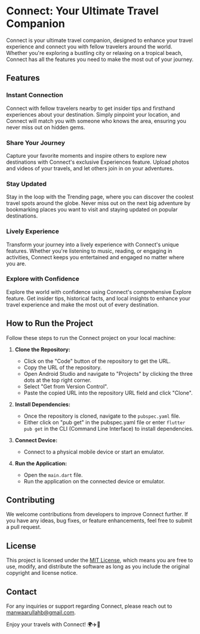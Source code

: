 # Connect: Your Ultimate Travel Companion

Connect is your ultimate travel companion, designed to enhance your travel experience and connect you with fellow travelers around the world. Whether you're exploring a bustling city or relaxing on a tropical beach, Connect has all the features you need to make the most out of your journey.

## Features

### Instant Connection
Connect with fellow travelers nearby to get insider tips and firsthand experiences about your destination. Simply pinpoint your location, and Connect will match you with someone who knows the area, ensuring you never miss out on hidden gems.

### Share Your Journey
Capture your favorite moments and inspire others to explore new destinations with Connect's exclusive Experiences feature. Upload photos and videos of your travels, and let others join in on your adventures.

### Stay Updated
Stay in the loop with the Trending page, where you can discover the coolest travel spots around the globe. Never miss out on the next big adventure by bookmarking places you want to visit and staying updated on popular destinations.

### Lively Experience
Transform your journey into a lively experience with Connect's unique features. Whether you're listening to music, reading, or engaging in activities, Connect keeps you entertained and engaged no matter where you are.

### Explore with Confidence
Explore the world with confidence using Connect's comprehensive Explore feature. Get insider tips, historical facts, and local insights to enhance your travel experience and make the most out of every destination.

## How to Run the Project

Follow these steps to run the Connect project on your local machine:

1. **Clone the Repository:**
   - Click on the "Code" button of the repository to get the URL.
   - Copy the URL of the repository.
   - Open Android Studio and navigate to "Projects" by clicking the three dots at the top right corner.
   - Select "Get from Version Control".
   - Paste the copied URL into the repository URL field and click "Clone".

2. **Install Dependencies:**
   - Once the repository is cloned, navigate to the `pubspec.yaml` file.
   - Either click on "pub get" in the pubspec.yaml file or enter `flutter pub get` in the CLI (Command Line Interface) to install dependencies.

3. **Connect Device:**
   - Connect to a physical mobile device or start an emulator.

4. **Run the Application:**
   - Open the `main.dart` file.
   - Run the application on the connected device or emulator.

## Contributing

We welcome contributions from developers to improve Connect further. If you have any ideas, bug fixes, or feature enhancements, feel free to submit a pull request.

## License

This project is licensed under the [MIT License](LICENSE), which means you are free to use, modify, and distribute the software as long as you include the original copyright and license notice.

## Contact

For any inquiries or support regarding Connect, please reach out to [manwaarullahb@gmail.com](mailto:manwaarullahb@gmail.com).

Enjoy your travels with Connect! 🌍✈️📱
